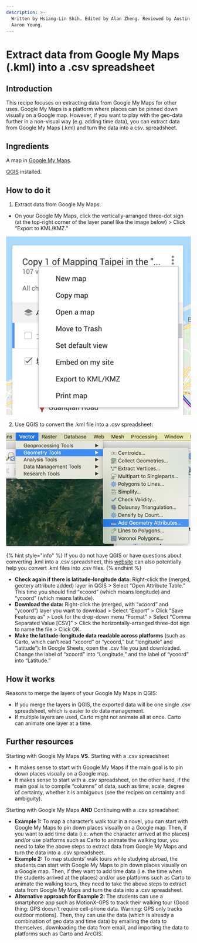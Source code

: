 ```yaml
---
description: >-
  Written by Hsiang-Lin Shih. Edited by Alan Zheng. Reviewed by Austin Mason and
  Aaron Young.
---
```


# Extract data from Google My Maps \(.kml\) into a .csv spreadsheet

## **Introduction**

This recipe focuses on extracting data from Google My Maps for other uses. Google My Maps is a platform where places can be pinned down visually on a Google map. However, if you want to play with the geo-data further in a non-visual way \(e.g. adding time data\), you can extract data from Google My Maps \(.kml\) and turn the data into a csv. spreadsheet.

## **Ingredients**

A map in [Google My Maps](https://wp.stolaf.edu/it/googlemymaps/).

[QGIS](https://qgis.org/en/site/forusers/download.html) installed.

## **How to do it**

1. Extract data from Google My Maps:

* On your Google My Maps, click the vertically-arranged three-dot sign \(at the top-right corner of the layer panel like the image below\) &gt; Click “Export to KML/KMZ.”

![top-right corner of the layer panel in Google My Maps](../.gitbook/assets/0%20%281%29.png)

2. Use QGIS to convert the .kml file into a .csv spreadsheet:

![&#x201C;Vector&#x201D; in the top menu in QGIS](../.gitbook/assets/3.png)

{% hint style="info" %}
If you do not have QGIS or have questions about converting .kml into a .csv spreadsheet, this [website](http://www.convertcsv.com/kml-to-csv.htm) can also potentially help you convert .kml files into .csv files.
{% endhint %}

* **Check again if there is latitude-longitude data:** Right-click the \(merged, geotery attribute added\) layer in QGIS &gt; Select “Open Attribute Table.” This time you should find “xcoord” \(which means longitude\) and “ycoord” \(which means latitude\).
* **Download the data:** Right-click the \(merged, with “xcoord” and “ycoord”\) layer you want to download &gt; Select “Export” &gt; Click “Save Features as” &gt; Look for the drop-down menu “Format” &gt; Select “Comma Separated Value \[CSV\]” &gt; Click the horizontally-arranged three-dot sign to name the file &gt; Click OK.
* **Make the latitude-longitude data readable across platforms** \(such as Carto, which can’t read “xcoord” or “ycoord,” but “longitude” and “latitude”\): In Google Sheets, open the .csv file you just downloaded. Change the label of “xcoord” into “Longitude,” and the label of “ycoord” into “Latitude.”

## **How it works**

Reasons to merge the layers of your Google My Maps in QGIS:

* If you merge the layers in QGIS, the exported data will be one single .csv spreadsheet, which is easier to do data management.
* If multiple layers are used, Carto might not animate all at once. Carto can animate one layer at a time.

## **Further resources**

‌Starting with Google My Maps **VS.** Starting with a .csv spreadsheet

* It makes sense to start with Google My Maps if the main goal is to pin down places visually on a Google map.
* It makes sense to start with a .csv spreadsheet, on the other hand, if the main goal is to compile “columns” of data, such as time, scale, degree of certainty, whether it is ambiguous \(see the recipes on certainty and ambiguity\).

Starting with Google My Maps **AND** Continuing with a .csv spreadsheet

* **Example 1:** To map a character’s walk tour in a novel, you can start with Google My Maps to pin down places visually on a Google map. Then, if you want to add time data \(i.e. when the character arrived at the places\) and/or use platforms such as Carto to animate the walking tour, you need to take the above steps to extract data from Google My Maps and turn the data into a .csv spreadsheet.
* **Example 2:** To map students’ walk tours while studying abroad, the students can start with Google My Maps to pin down places visually on a Google map. Then, if they want to add time data \(i.e. the time when the students arrived at the places\) and/or use platforms such as Carto to animate the walking tours, they need to take the above steps to extract data from Google My Maps and turn the data into a .csv spreadsheet.
* **Alternative approach for Example 2:** The students can use a smartphone app such as MotionX-GPS to track their walking tour \(Good thing: GPS doesn’t require cell-phone data. Warning: GPS only tracks outdoor motions\). Then, they can use the data \(which is already a combination of geo data and time data\) by emailing the data to themselves, downloading the data from email, and importing the data to platforms such as Carto and ArcGIS.


